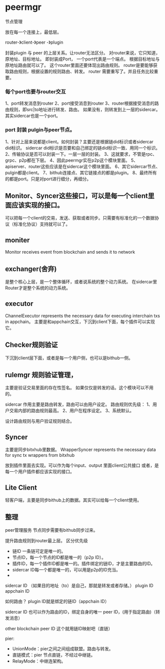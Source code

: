 # peermgr
节点管理

放在每一个连接上，最低层。

router-》client-》peer
               -》plugin

封装plugin 与 peer 的上层关系。让router无法区分。
对router来说，它只知道，原地址、目标地址。
即封装成Port， 一个port代表是一个端点。
根据目标地址与原地址路由就可以了。
这个router里面还要体现出路由规则。
router是要能够获取路由规则，根据设置的规则路由、转发。
router 需要重写了。并且任务比较重要。

### 每个port也要与router交互
1、port转发消息到router
2、port接受消息到router
3、router根据接受消息的路由规则，即src|to地址进行转发、路由。
如果没有，则转发到上一层的sidercar。其实sidercar也是一个port。

### port 封装 pulgin与peer节点。
1、针对上层来说都是client。如何封装？主要还是根据链did标识或者sidercar did标识。
sidercar did标识是否要和自己绑定的链did标识一致、用同一个标识。
2、传输协议是否可以封装一下。一层一层的封装。
3、这就要求，不管是rpc、grpc、p2p都在下层。
4、因此peermgr实在p2p这个模块里面。
5、apiserver、router这些应该是在sidercar这个模块里面。
6、其它sidercar节点、pulgin都是client。
7、bithub连接点、其它链接点的都是plugin。
8、最终所有的都是port。只是对port进行细分，再细分。


## Monitor、Syncer这些接口，可以是每一个client里面应该实现的接口。
可以把每一个client的交易，发送、获取或者同步。只需要有标准化的一个数据协议（标准化协议）支持就可以了。

## moniter
Monitor receives event from blockchain and sends it to network


## exchanger(舍弃)
是整个核心上层，是一个整体循环，或者说系统的整个动力系统。
在sidercar里Router才是整个系统的动力系统。

## executor
ChannelExecutor represents the necessary data for executing interchain txs in appchain。
主要是和appchain交互，下沉到client下面，每个插件可以实现它。


## Checker规则验证
下沉到client层下面，或者是每一个用户侧，也可以是bithub一侧。


## rulemgr 规则验证管理，
主要是验证交易里面的存在性签名。
如果仅仅是转发的话。这个模块可以不用的。

sidercar 作用主要是路由转发，路由可以由用户设定。
路由规则优先级：
1、用户交易内部的路由规则最高。
2、用户在程序设定。
3、系统默认。

设计路由规则与用户验证规则结合。


## Syncer
主要是同步bitxhub里数据。
WrapperSyncer represents the necessary data for sync tx wrappers from bitxhub

放到插件里面去实现。可以作为每个input、output 里面client公共接口
或者，是每一个用户插件都应该实现的接口。

## Lite Client
轻客户端，主要是同步bithub上的数据。其实可以给每一个client使用。



## 整理

peer管理服务
节点同步需要有bithub同步过来。

提升路由规则到router最上层。
区分优先级

* 链ID 一条链可定是唯一的。
* 节点ID，每一个节点的ID都是唯一的（p2p ID）。
* 插件ID，每一个插件ID都是唯一的。插件绑定的链ID，才是主要路由的ID。
* sidercar ID每一个都是唯一的，可以用是p2p的ID充当。
* 


sidercar ID （如果目的地址（to）是自己，那就是转发或者存储。）
plugin ID
appchain ID 

如何路由？
plugin ID就是绑定的链ID（appchain ID）

sidercar ID 也可以作为路由的ID，绑定自身的唯一 peer ID，(用于指定路由)（转发消息）

other blockchain peer ID 这个就用链ID映射吧（直链）



pier:
* UnionMode：pier之间之间组成联盟。路由与转发。
* 直链模式：pier 节点直链，不经过中继链。
* RelayMode：中继连架构。






































